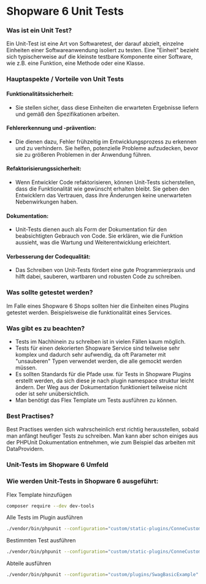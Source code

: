 # Shopware 6 Unit Tests
### Was ist ein Unit Test?
Ein Unit-Test ist eine Art von Softwaretest, der darauf abzielt, einzelne Einheiten einer Softwareanwendung isoliert zu testen.
Eine "Einheit" bezieht sich typischerweise auf die kleinste testbare Komponente einer Software, wie z.B. eine Funktion, eine Methode oder eine Klasse.

### Hauptaspekte / Vorteile von Unit Tests
#### Funktionalitätssicherheit:
  - Sie stellen sicher, dass diese Einheiten die erwarteten Ergebnisse liefern und gemäß den Spezifikationen arbeiten.

#### Fehlererkennung und -prävention:
  - Die dienen dazu, Fehler frühzeitig im Entwicklungsprozess zu erkennen und zu verhindern. Sie helfen, potenzielle Probleme aufzudecken, bevor sie zu größeren Problemen in der Anwendung führen.

#### Refaktorisierungssicherheit:
  - Wenn Entwickler Code refaktorisieren, können Unit-Tests sicherstellen, dass die Funktionalität wie gewünscht erhalten bleibt. Sie geben den Entwicklern das Vertrauen, dass ihre Änderungen keine unerwarteten Nebenwirkungen haben.

#### Dokumentation:
  - Unit-Tests dienen auch als Form der Dokumentation für den beabsichtigten Gebrauch von Code. Sie erklären, wie die Funktion aussieht, was die Wartung und Weiterentwicklung erleichtert.

#### Verbesserung der Codequalität:
  - Das Schreiben von Unit-Tests fördert eine gute Programmierpraxis und hilft dabei, sauberen, wartbaren und robusten Code zu schreiben.

### Was sollte getestet werden?
Im Falle eines Shopware 6 Shops sollten hier die Einheiten eines Plugins getestet werden. Beispielsweise die funktionalität eines Services.

### Was gibt es zu beachten?
- Tests im Nachhinein zu schreiben ist in vielen Fällen kaum möglich.
- Tests für einen dekorierten Shopware Service sind teilweise sehr komplex und dadurch sehr aufwendig, da oft Parameter mit "unsauberen" Typen verwendet werden, die alle gemockt werden müssen.
- Es sollten Standards für die Pfade usw. für Tests in Shopware Plugins erstellt werden, da sich diese je nach plugin namespace struktur leicht ändern. Der Weg aus der Dokumentation funktioniert teilweise nicht oder ist sehr unübersichtlich.
- Man benötigt das Flex Template um Tests ausführen zu können.

### Best Practises?
Best Practises werden sich wahrscheinlich erst richtig herausstellen, sobald man anfängt heufiger Tests zu schreiben.
Man kann aber schon einiges aus der PHPUnit Dokumentation entnehmen, wie zum Beispiel das arbeiten mit DataProvidern.

### Unit-Tests im Shopware 6 Umfeld

### Wie werden Unit-Tests in Shopware 6 ausgeführt:
Flex Template hinzufügen
```bash
composer require --dev dev-tools
```
Alle Tests im Plugin ausführen
```bash
./vendor/bin/phpunit --configuration="custom/static-plugins/ConneCustomerGroupExtensions"
```
Bestimmten Test ausführen
```bash
./vendor/bin/phpunit --configuration="custom/static-plugins/ConneCustomerGroupExtensions" --filter CurrencyFilterTest
```
Abteile ausführen
```bash
./vendor/bin/phpunit --configuration="custom/plugins/SwagBasicExample" --testsuite "Testsuite"
```
